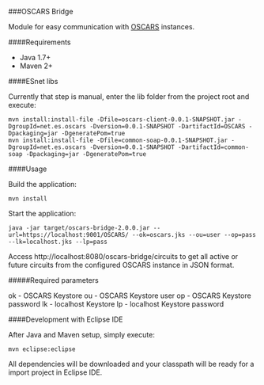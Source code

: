 ###OSCARS Bridge

Module for easy communication with [OSCARS](https://github.com/esnet/oscars) instances.

####Requirements

- Java 1.7+
- Maven 2+

####ESnet libs 

Currently that step is manual, enter the lib folder from the project root and execute:

```
mvn install:install-file -Dfile=oscars-client-0.0.1-SNAPSHOT.jar -DgroupId=net.es.oscars -Dversion=0.0.1-SNAPSHOT -DartifactId=OSCARS -Dpackaging=jar -DgeneratePom=true
mvn install:install-file -Dfile=common-soap-0.0.1-SNAPSHOT.jar -DgroupId=net.es.oscars -Dversion=0.0.1-SNAPSHOT -DartifactId=common-soap -Dpackaging=jar -DgeneratePom=true
```

####Usage

Build the application:

```
mvn install
```

Start the application:

```
java -jar target/oscars-bridge-2.0.0.jar --url=https://localhost:9001/OSCARS/ --ok=oscars.jks --ou=user --op=pass --lk=localhost.jks --lp=pass
```

Access http://localhost:8080/oscars-bridge/circuits to get all active or future circuits from the configured OSCARS instance in JSON format.

#####Required parameters

ok - OSCARS Keystore
ou - OSCARS Keystore user
op - OSCARS Keystore password
lk - localhost Keystore
lp - localhost Keystore password

####Development with Eclipse IDE

After Java and Maven setup, simply execute:

```
mvn eclipse:eclipse
```

All dependencies will be downloaded and your classpath will be ready for a import project in Eclipse IDE.
